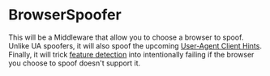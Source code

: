 # BrowserSpoofer

This will be a Middleware that allow you to choose a browser to spoof. Unlike UA spoofers, it will also spoof the upcoming [User-Agent Client Hints](https://wicg.github.io/ua-client-hints/#http-ua-hints). Finally, it will trick [feature detection](https://developer.mozilla.org/en-US/docs/Learn/Tools_and_testing/Cross_browser_testing/Feature_detection#the_concept_of_feature_detection) into intentionally failing if the browser you choose to spoof doesn't support it.
